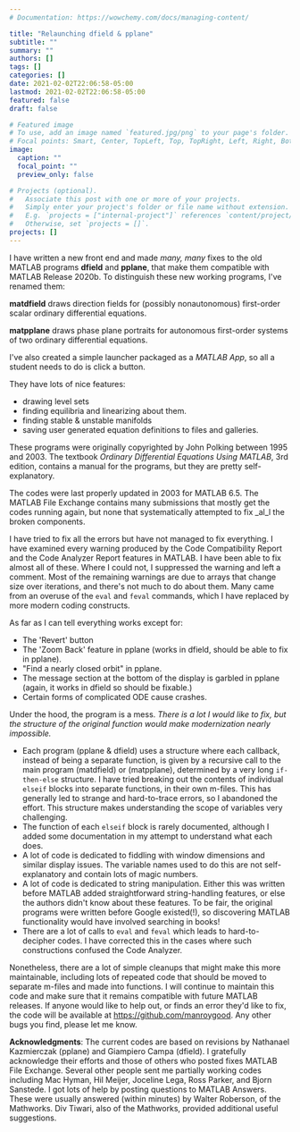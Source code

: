 ```yaml
---
# Documentation: https://wowchemy.com/docs/managing-content/

title: "Relaunching dfield & pplane"
subtitle: ""
summary: ""
authors: []
tags: []
categories: []
date: 2021-02-02T22:06:58-05:00
lastmod: 2021-02-02T22:06:58-05:00
featured: false
draft: false

# Featured image
# To use, add an image named `featured.jpg/png` to your page's folder.
# Focal points: Smart, Center, TopLeft, Top, TopRight, Left, Right, BottomLeft, Bottom, BottomRight.
image:
  caption: ""
  focal_point: ""
  preview_only: false

# Projects (optional).
#   Associate this post with one or more of your projects.
#   Simply enter your project's folder or file name without extension.
#   E.g. `projects = ["internal-project"]` references `content/project/deep-learning/index.md`.
#   Otherwise, set `projects = []`.
projects: []
---
```


I have written a new front end and made _many, many_ fixes to the old MATLAB programs **dfield** and **pplane**, that make them compatible with MATLAB Release 2020b. To distinguish these new working programs, I've renamed them:

**matdfield** draws direction fields for (possibly nonautonomous) first-order scalar ordinary differential equations.

**matpplane** draws phase plane portraits for autonomous first-order systems of two ordinary differential equations.

I've also created a simple launcher packaged as a *MATLAB App*, so all a student needs to do is click a button.

They have lots of nice features: 

* drawing level sets
* finding equilibria and linearizing about them.
* finding stable & unstable manifolds
* saving user generated equation definitions to files and galleries.

These programs were originally copyrighted by John Polking between 1995 and 2003. The textbook *Ordinary Differential Equations Using MATLAB*, 3rd edition, contains a manual for the programs, but they are pretty self-explanatory.

The codes were last properly updated in 2003 for MATLAB 6.5. The MATLAB File Exchange contains many submissions that mostly get the codes running again, but none that systematically attempted to fix _al_l the broken components. 

I have tried to fix all the errors but have not managed to fix everything. I have examined every warning produced by the Code Compatibility Report and the Code Analyzer Report features in MATLAB. I have been able to fix almost all of these. Where I could not, I suppressed the warning and left a comment. Most of the remaining warnings are due to arrays that change size over iterations, and there's not much to do about them. Many came from an overuse of the `eval` and `feval` commands, which I have replaced by more modern coding constructs.

As far as I can tell everything works except for:

* The 'Revert' button 
* The 'Zoom Back' feature in pplane (works in dfield, should be able to fix in pplane).
* "Find a nearly closed orbit" in pplane.
* The message section at the bottom of the display is garbled in pplane (again, it works in dfield so should be fixable.)
* Certain forms of complicated ODE cause crashes.

Under the hood, the program is a mess. *There is a lot I would like to fix, but the structure of the original function would make modernization nearly impossible.* 

* Each program (pplane & dfield) uses a structure where each callback, instead of being a separate function, is given by a recursive call to the main program (matdfield) or (matpplane), determined by a very long `if-then-else` structure. I have tried breaking out the contents of individual `elseif` blocks into separate functions, in their own m-files. This has generally led to strange and hard-to-trace errors, so I abandoned the effort. This structure makes understanding the scope of variables very challenging.
* The function of each `elseif` block is rarely documented, although I added some documentation in my attempt to understand what each does.
* A lot of code is dedicated to fiddling with window dimensions and similar display issues. The variable names used to do this are not self-explanatory and contain lots of magic numbers.
* A lot of code is dedicated to string manipulation. Either this was written before MATLAB added straightforward string-handling features, or else the authors didn't know about these features. To be fair, the original programs were written before Google existed(!), so discovering MATLAB functionality would have involved searching in books!
* There are a lot of calls to `eval` and `feval` which leads to hard-to-decipher codes. I have corrected this in the cases where such constructions confused the Code Analyzer.

Nonetheless, there are a lot of simple cleanups that might make this more maintainable, including lots of repeated code that should be moved to separate m-files and made into functions. I will continue to maintain this code and make sure that it remains compatible with future MATLAB releases. If anyone would like to help out, or finds an error they'd like to fix, the code will be available at https://github.com/manroygood. Any other bugs you find, please let me know.

**Acknowledgments**: The current codes are based on revisions by Nathanael Kazmierczak (pplane) and Giampiero Campa (dfield). I gratefully acknowledge their efforts and those of others who posted fixes MATLAB File Exchange. Several other people sent me partially working codes including Mac Hyman, Hil Meijer, Joceline Lega, Ross Parker, and Bjorn Sanstede. I got lots of help by posting questions to MATLAB Answers. These were usually answered (within minutes) by Walter Roberson, of the Mathworks. Div Tiwari, also of the Mathworks, provided additional useful suggestions.